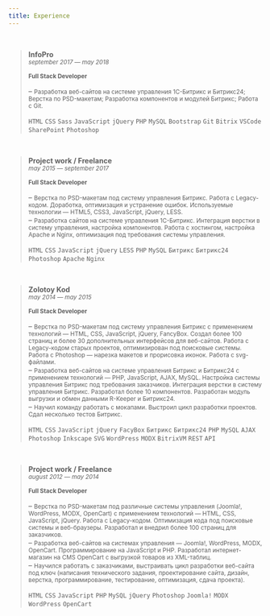 ```yaml
---
title: Experience
---
```


<br>

> **InfoPro**\
> <small>*september 2017 — may 2018*</small>
>
> <small>**Full Stack Developer**</small>
>
> – <small>Разработка веб-сайтов на системе управления 1С-Битрикс и Битрикс24; Верстка по PSD-макетам; Разработка компонентов и модулей Битрикс; Работа с Git.</small>
>
> `HTML` `CSS` `Sass` `JavaScript` `jQuery` `PHP` `MySQL` `Bootstrap` `Git` `Bitrix` `VSCode` `SharePoint` `Photoshop`

<br>

> **Project work / Freelance**\
> <small>*may 2015 — september 2017*</small>
>
> <small>**Full Stack Developer**</small>
>
> – <small>Верстка по PSD-макетам под систему управления Битрикс. Работа с Legacy-кодом. Доработка, оптимизация и устранение ошибок. Используемые технологии — HTML5, CSS3, JavaScript, jQuery, LESS.</small>\
> – <small>Разработка сайтов на системе управления 1С-Битрикс. Интеграция верстки в систему управления, настройка компонентов. Работа с хостингом, настройка Apache и Nginx, оптимизация под требования системы управления.</small>
>
> `HTML` `CSS` `JavaScript` `jQuery` `LESS` `PHP` `MySQL` `Битрикс` `Битрикс24` `Photoshop` `Apache` `Nginx`

<br>

> **Zolotoy Kod**\
> <small>*may 2014 — may 2015*</small>
>
> <small>**Full Stack Developer**</small>
>
> – <small>Верстка по PSD-макетам под систему управления Битрикс с применением технологий — HTML, CSS, JavaScript, jQuery, FancyBox. Создал более 100 страниц и более 30 дополнительных интерфейсов для веб-сайтов. Работа с Legacy-кодом старых проектов, оптимизирован под поисковые системы. Работа с Photoshop — нарезка макетов и прорисовка иконок. Работа с svg-файлами.</small>\
> – <small>Разработка веб-сайтов на системе управления Битрикс и Битрикс24 с применением технологий — PHP, JavaScript, AJAX, MySQL. Настройка системы управления Битрикс под требования заказчиков. Интеграция верстки в систему управления Битрикс. Разработал более 10 компонентов. Разработан модуль выгрузки и обмен данными R-Keeper и Битрикс24.</small>\
> – <small>Научил команду работать с мокапами. Выстроил цикл разработки проектов. Сдал несколько тестов Битрикс.</small>
>
> `HTML` `CSS` `JavaScript` `jQuery` `FacyBox` `Битрикс` `Битрикс24` `PHP` `MySQL` `AJAX` `Photoshop` `Inkscape` `SVG` `WordPress` `MODX` `BitrixVM` `REST` `API`

<br>

> **Project work / Freelance**\
> <small>*august 2012 — may 2014*</small>
>
> <small>**Full Stack Developer**</small>
>
> – <small>Верстка по PSD-макетам под различные системы управления (Joomla!, WordPress, MODX, OpenCart) с применением технологий — HTML, CSS, JavaScript, jQuery. Работа с Legacy-кодом. Оптимизация кода под поисковые системы и веб-браузеры. Разработал и внедрил более 100 страниц для заказчиков.</small>\
> – <small>Разработка веб-сайтов на системах управления — Joomla!, WordPress, MODX, OpenCart. Программирование на JavaScript и PHP. Разработал интернет-магазин на CMS OpenCart с выгрузкой товаров из XML-таблиц.</small>\
> – <small>Научился работать с заказчиками, выстраивать цикл разработки веб-сайта под ключ (написания технического задания, проектирование сайта, дизайн, верстка, программирование, тестирование, оптимизация, сдача проекта).</small>
>
> `HTML` `CSS` `JavaScript` `PHP` `MySQL` `jQuery` `Photoshop` `Joomla!` `MODX` `WordPress` `OpenCart`

<br><br><br>
